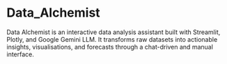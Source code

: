 # Data_Alchemist
Data Alchemist is an interactive data analysis assistant built with Streamlit, Plotly, and Google Gemini LLM. It transforms raw datasets into actionable insights, visualisations, and forecasts through a chat-driven and manual interface.
